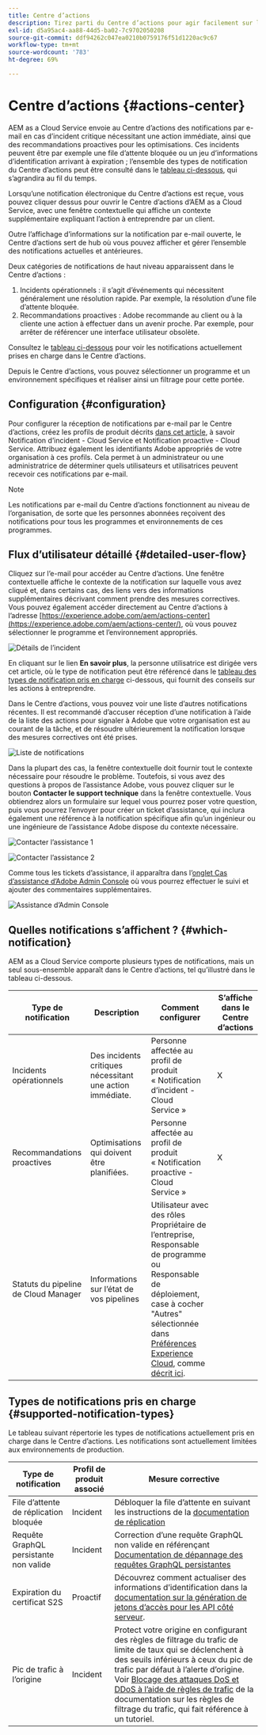 ```yaml
---
title: Centre d’actions
description: Tirez parti du Centre d’actions pour agir facilement sur les incidents et d’autres informations importantes
exl-id: d5a95ac4-aa88-44d5-ba02-7c9702050208
source-git-commit: ddf94262c047ea0210b0759176f51d1220ac9c67
workflow-type: tm+mt
source-wordcount: '783'
ht-degree: 69%

---
```


# Centre d’actions {#actions-center}

AEM as a Cloud Service envoie au Centre d’actions des notifications par e-mail en cas d’incident critique nécessitant une action immédiate, ainsi que des recommandations proactives pour les optimisations. Ces incidents peuvent être par exemple une file d’attente bloquée ou un jeu d’informations d’identification arrivant à expiration ; l’ensemble des types de notification du Centre d’actions peut être consulté dans le [tableau ci-dessous](#supported-notification-types), qui s’agrandira au fil du temps.

Lorsqu’une notification électronique du Centre d’actions est reçue, vous pouvez cliquer dessus pour ouvrir le Centre d’actions d’AEM as a Cloud Service, avec une fenêtre contextuelle qui affiche un contexte supplémentaire expliquant l’action à entreprendre par un client.

Outre l’affichage d’informations sur la notification par e-mail ouverte, le Centre d’actions sert de hub où vous pouvez afficher et gérer l’ensemble des notifications actuelles et antérieures. <!-- It can be accessed directly at the url TBD (Alexandru: I'm intentionally keeping it TBD for now so customers do not find it) -->

Deux catégories de notifications de haut niveau apparaissent dans le Centre d’actions :

1. Incidents opérationnels : il s’agit d’événements qui nécessitent généralement une résolution rapide. Par exemple, la résolution d’une file d’attente bloquée.
1. Recommandations proactives : Adobe recommande au client ou à la cliente une action à effectuer dans un avenir proche. Par exemple, pour arrêter de référencer une interface utilisateur obsolète.

Consultez le [tableau ci-dessous](#supported-notification-types) pour voir les notifications actuellement prises en charge dans le Centre d’actions.

Depuis le Centre d’actions, vous pouvez sélectionner un programme et un environnement spécifiques et réaliser ainsi un filtrage pour cette portée.

## Configuration {#configuration}

Pour configurer la réception de notifications par e-mail par le Centre d’actions, créez les profils de produit décrits [dans cet article](/help/journey-onboarding/notification-profiles.md), à savoir Notification d’incident - Cloud Service et Notification proactive - Cloud Service. Attribuez également les identifiants Adobe appropriés de votre organisation à ces profils. Cela permet à un administrateur ou une administratrice de déterminer quels utilisateurs et utilisatrices peuvent recevoir ces notifications par e-mail.

>[!NOTE]
>Les notifications par e-mail du Centre d’actions fonctionnent au niveau de l’organisation, de sorte que les personnes abonnées reçoivent des notifications pour tous les programmes et environnements de ces programmes.

## Flux d’utilisateur détaillé {#detailed-user-flow}

Cliquez sur l’e-mail pour accéder au Centre d’actions. Une fenêtre contextuelle affiche le contexte de la notification sur laquelle vous avez cliqué et, dans certains cas, des liens vers des informations supplémentaires décrivant comment prendre des mesures correctives. Vous pouvez également accéder directement au Centre d’actions à l’adresse [https://experience.adobe.com/aem/actions-center](https://experience.adobe.com/aem/actions-center/), où vous pouvez sélectionner le programme et l’environnement appropriés.

![Détails de l’incident](/help/operations/assets/incident-details.png)

En cliquant sur le lien **En savoir plus**, la personne utilisatrice est dirigée vers cet article, où le type de notification peut être référencé dans le [tableau des types de notification pris en charge](#supported-notification-types) ci-dessous, qui fournit des conseils sur les actions à entreprendre.

Dans le Centre d’actions, vous pouvez voir une liste d’autres notifications récentes. Il est recommandé d’accuser réception d’une notification à l’aide de la liste des actions pour signaler à Adobe que votre organisation est au courant de la tâche, et de résoudre ultérieurement la notification lorsque des mesures correctives ont été prises.

![Liste de notifications](/help/operations/assets/notification-list.png)

Dans la plupart des cas, la fenêtre contextuelle doit fournir tout le contexte nécessaire pour résoudre le problème. Toutefois, si vous avez des questions à propos de l’assistance Adobe, vous pouvez cliquer sur le bouton **Contacter le support technique** dans la fenêtre contextuelle. Vous obtiendrez alors un formulaire sur lequel vous pourrez poser votre question, puis vous pourrez l’envoyer pour créer un ticket d’assistance, qui inclura également une référence à la notification spécifique afin qu’un ingénieur ou une ingénieure de l’assistance Adobe dispose du contexte nécessaire.

![Contacter l’assistance 1](/help/operations/assets/contact-support1.png)

![Contacter l’assistance 2](/help/operations/assets/contact-support2.png)

Comme tous les tickets d’assistance, il apparaîtra dans l’[onglet Cas d’assistance d’Adobe Admin Console](https://helpx.adobe.com/fr/enterprise/using/support-for-enterprise.html) où vous pourrez effectuer le suivi et ajouter des commentaires supplémentaires.

![Assistance d’Admin Console](/help/operations/assets/admin-console-support.png)

## Quelles notifications s’affichent ? {#which-notification}

AEM as a Cloud Service comporte plusieurs types de notifications, mais un seul sous-ensemble apparaît dans le Centre d’actions, tel qu’illustré dans le tableau ci-dessous.

| Type de notification | Description | Comment configurer | S’affiche dans le Centre d’actions |
|---|---|---|---|
| Incidents opérationnels | Des incidents critiques nécessitant une action immédiate. | Personne affectée au profil de produit « Notification d’incident - Cloud Service » | X |
| Recommandations proactives | Optimisations qui doivent être planifiées. | Personne affectée au profil de produit « Notification proactive - Cloud Service » | X |
| Statuts du pipeline de Cloud Manager | Informations sur l’état de vos pipelines | Utilisateur avec des rôles Propriétaire de l’entreprise, Responsable de programme ou Responsable de déploiement, case à cocher &quot;Autres&quot; sélectionnée dans [Préférences Experience Cloud](https://experience.adobe.com/fr/preferences), comme [décrit ici](/help/implementing/cloud-manager/notifications.md). |   |

## Types de notifications pris en charge {#supported-notification-types}

Le tableau suivant répertorie les types de notifications actuellement pris en charge dans le Centre d’actions. Les notifications sont actuellement limitées aux environnements de production.

| Type de notification | Profil de produit associé | Mesure corrective |
|---------------------------------|-------------------------|---------------------------------------------------------------------------------------------------------------------------------------------------------------------------------------------------------------------------------------------------------------|
| File d’attente de réplication bloquée | Incident | Débloquer la file d’attente en suivant les instructions de la [documentation de réplication](/help/operations/replication.md#troubleshooting) |
| Requête GraphQL persistante non valide | Incident | Correction d’une requête GraphQL non valide en référençant [Documentation de dépannage des requêtes GraphQL persistantes](https://experienceleague.adobe.com/docs/experience-manager-cloud-service/content/headless/graphql-api/persisted-queries-troubleshoot.html) |
| Expiration du certificat S2S | Proactif | Découvrez comment actualiser des informations d’identification dans la [documentation sur la génération de jetons d’accès pour les API côté serveur](/help/implementing/developing/introduction/generating-access-tokens-for-server-side-apis.md#refresh-credentials). |
| Pic de trafic à l’origine | Incident | Protect votre origine en configurant des règles de filtrage du trafic de limite de taux qui se déclenchent à des seuils inférieurs à ceux du pic de trafic par défaut à l’alerte d’origine.  Voir [Blocage des attaques DoS et DDoS à l’aide de règles de trafic](/help/security/traffic-filter-rules-including-waf.md#blocking-dos-and-ddos-attacks-using-traffic-filter-rules) de la documentation sur les règles de filtrage du trafic, qui fait référence à un tutoriel. |
